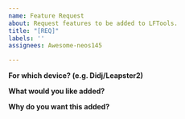 ```yaml
---
name: Feature Request
about: Request features to be added to LFTools.
title: "[REQ]"
labels: ''
assignees: Awesome-neos145

---
```


**For which device? (e.g. Didj/Leapster2)**

**What would you like added?**

**Why do you want this added?**
